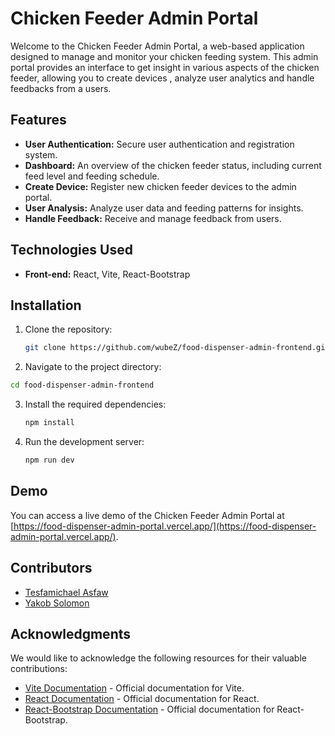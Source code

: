 # Chicken Feeder Admin Portal

Welcome to the Chicken Feeder Admin Portal, a web-based application designed to manage and monitor your chicken feeding system. This admin portal provides an interface to get insight in various aspects of the chicken feeder, allowing you to create devices , analyze user analytics and handle feedbacks from a users.

## Features

- **User Authentication:** Secure user authentication and registration system.
- **Dashboard:** An overview of the chicken feeder status, including current feed level and feeding schedule.
- **Create Device:** Register new chicken feeder devices to the admin portal.
- **User Analysis:** Analyze user data and feeding patterns for insights.
- **Handle Feedback:** Receive and manage feedback from users.

## Technologies Used

- **Front-end:** React, Vite, React-Bootstrap

## Installation

1. Clone the repository:

   ```bash
   git clone https://github.com/wubeZ/food-dispenser-admin-frontend.git 
   ```

2. Navigate to the project directory:
  
  ```bash
  cd food-dispenser-admin-frontend
  ```

3. Install the required dependencies:

    ```bash
    npm install
    ```

4. Run the development server:

    ```bash
    npm run dev
    ```
## Demo

You can access a live demo of the Chicken Feeder Admin Portal at [https://food-dispenser-admin-portal.vercel.app/](https://food-dispenser-admin-portal.vercel.app/).

## Contributors

- [Tesfamichael Asfaw](https://github.com/tesfaymebre)
- [Yakob Solomon](https://github.com/yakobsolo)

## Acknowledgments

We would like to acknowledge the following resources for their valuable contributions:

- [Vite Documentation](https://vitejs.dev/) - Official documentation for Vite.
- [React Documentation](https://reactjs.org/docs/getting-started.html) - Official documentation for React.
- [React-Bootstrap Documentation](https://react-bootstrap.github.io/) - Official documentation for React-Bootstrap.

